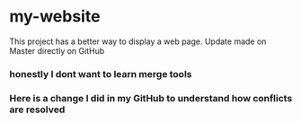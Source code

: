 # my-website
This project has a better way to display a web page.
Update made on Master directly on GitHub
### honestly I dont want to learn merge tools
### Here is a change I did in my GitHub to understand how conflicts are resolved
